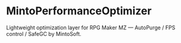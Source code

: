 # MintoPerformanceOptimizer
Lightweight optimization layer for RPG Maker MZ — AutoPurge / FPS control / SafeGC by MintoSoft.

